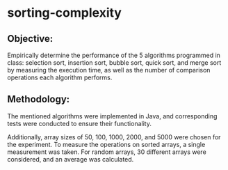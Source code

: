 # sorting-complexity

## Objective: 
Empirically determine the performance of the 5 algorithms programmed in class: selection sort, insertion sort, bubble sort, quick sort, and merge sort by measuring the execution time, as well as the number of comparison operations each algorithm performs.

## Methodology: 
The mentioned algorithms were implemented in Java, and corresponding tests were conducted to ensure their functionality.

Additionally, array sizes of 50, 100, 1000, 2000, and 5000 were chosen for the experiment. To measure the operations on sorted arrays, a single measurement was taken. For random arrays, 30 different arrays were considered, and an average was calculated.